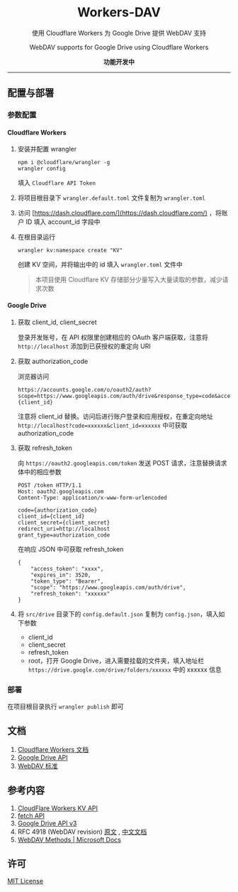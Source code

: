 <h1 align="center">Workers-DAV</h1>
<p align="center">使用 Cloudflare Workers 为 Google Drive 提供 WebDAV 支持</p>
<p align="center">WebDAV supports for Google Drive using Cloudflare Workers</p>
<p align="center"><b>功能开发中</b></p>

----

## 配置与部署

### 参数配置

#### Cloudflare Workers

1. 安装并配置 wrangler
   ```shell
   npm i @cloudflare/wrangler -g
   wrangler config
   ```
   填入 `Cloudflare API Token`

2. 将项目根目录下 `wrangler.default.toml` 文件复制为 `wrangler.toml`

3. 访问 [https://dash.cloudflare.com/](https://dash.cloudflare.com/) ，将账户 ID 填入 account_id 字段中

4. 在根目录运行
   ```shell
   wrangler kv:namespace create "KV"
   ```
   创建 KV 空间，并将输出中的 id 填入 `wrangler.toml` 文件中
   > 本项目使用 Cloudflare KV 存储部分少量写入大量读取的参数，减少请求次数
   
#### Google Drive

1. 获取 client_id, client_secret

   登录开发账号，在 API 权限里创建相应的 OAuth 客户端获取，注意将 `http://localhost` 添加到已获授权的重定向 URI

2. 获取 authorization_code

   浏览器访问
   ```
   https://accounts.google.com/o/oauth2/auth?scope=https://www.googleapis.com/auth/drive&response_type=code&access_type=offline&redirect_uri=http://localhost&client_id={client_id}
   ```
   注意将 client_id 替换。访问后进行账户登录和应用授权，在重定向地址 `http://localhost?code=xxxxxx&client_id=xxxxxx` 中可获取 authorization_code

3. 获取 refresh_token

   向 `https://oauth2.googleapis.com/token` 发送 POST 请求，注意替换请求体中的相应参数
   ```http
   POST /token HTTP/1.1
   Host: oauth2.googleapis.com
   Content-Type: application/x-www-form-urlencoded

   code={authorization_code}
   client_id={client_id}
   client_secret={client_secret}
   redirect_uri=http://localhost
   grant_type=authorization_code
   ```

   在响应 JSON 中可获取 refresh_token

   ```http
   {
       "access_token": "xxxx",
       "expires_in": 3520,
       "token_type": "Bearer",
       "scope": "https://www.googleapis.com/auth/drive",
       "refresh_token": "xxxxxx"
   }
   ```

4. 将 `src/drive` 目录下的 `config.default.json` 复制为 `config.json`，填入如下参数

   - client_id
   - client_secret
   - refresh_token
   - root，打开 Google Drive，进入需要挂载的文件夹，填入地址栏 `https://drive.google.com/drive/folders/xxxxxx` 中的 xxxxxx 信息

### 部署

在项目根目录执行 `wrangler publish` 即可


## 文档

1. [Cloudflare Workers 文档](docs/Cloudflare.md)
2. [Google Drive API](docs/Google.md)
3. [WebDAV 标准](docs/WebDAV.md)

## 参考内容

1. [CloudFlare Workers KV API](https://developers.cloudflare.com/workers/runtime-apis/kv)
2. [fetch API](https://developer.mozilla.org/zh-CN/docs/Web/API/Fetch_API/Using_Fetch)
3. [Google Drive API v3](https://developers.google.com/drive)
4. RFC 4918 (WebDAV revision) [原文](http://www.webdav.org/specs/rfc4918.html)
   , [中文文档](https://fullstackplayer.github.io/WebDAV-RFC4918-CN/)
5. [WebDAV Methods | Microsoft Docs](https://docs.microsoft.com/en-us/previous-versions/office/developer/exchange-server-2003/aa142917(v=exchg.65))
<!--4. [OneDrive 开发人员平台](https://docs.microsoft.com/zh-cn/onedrive/developer/?view=odsp-graph-online)-->

## 许可

[MIT License](LICENSE)
